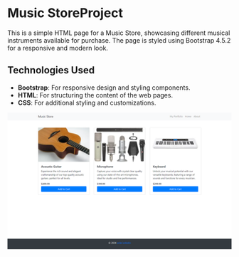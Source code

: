 # Music StoreProject
This is a simple HTML page for a Music Store, showcasing different musical instruments available for purchase. The page is styled using Bootstrap 4.5.2 for a responsive and modern look.

## Technologies Used

- **Bootstrap**: For responsive design and styling components.
- **HTML**: For structuring the content of the web pages.
- **CSS**: For additional styling and customizations.

![ScreenShot](Week-3-Bootstrap/musicStore/assets/musicStore.png)
